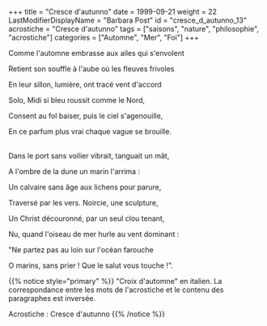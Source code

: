 +++
title = "Cresce d'autunno"
date = 1999-09-21
weight = 22
LastModifierDisplayName = "Barbara Post"
id = "cresce_d_autunno_13"
acrostiche = "Cresce d'autunno"
tags = ["saisons", "nature", "philosophie", "acrostiche"]
categories = ["Automne", "Mer", "Foi"]
+++

Comme l'automne embrasse aux ailes qui s'envolent

Retient son souffle à l'aube où les fleuves frivoles

En leur sillon, lumière, ont tracé vent d'accord

Solo, Midi si bleu roussit comme le Nord,

Consent au fol baiser, puis le ciel s'agenouille,

En ce parfum plus vrai chaque vague se brouille.

 \
Dans le port sans voilier vibrait, tanguait un mât,

A l'ombre de la dune un marin l'arrima :

Un calvaire sans âge aux lichens pour parure,

Traversé par les vers. Noircie, une sculpture,

Un Christ découronné, par un seul clou tenant,

Nu, quand l'oiseau de mer hurle au vent dominant :

"Ne partez pas au loin sur l'océan farouche

O marins, sans prier ! Que le salut vous touche !".

{{% notice style="primary" %}}
\"Croix d'automne\" en italien. La correspondance entre les mots de l'acrostiche et
                le contenu des paragraphes est inversée.

Acrostiche : Cresce d'autunno
{{% /notice %}}
